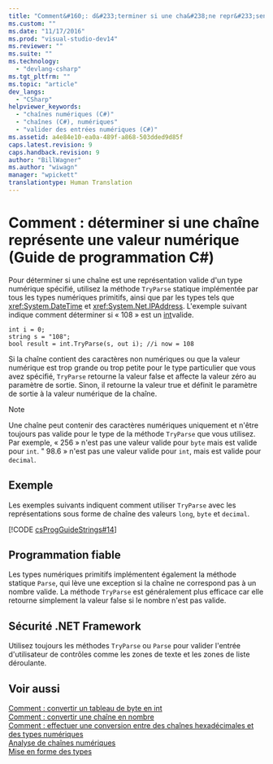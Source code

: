 ```yaml
---
title: "Comment&#160;: d&#233;terminer si une cha&#238;ne repr&#233;sente une valeur num&#233;rique (Guide de programmation&#160;C#) | Microsoft Docs"
ms.custom: ""
ms.date: "11/17/2016"
ms.prod: "visual-studio-dev14"
ms.reviewer: ""
ms.suite: ""
ms.technology: 
  - "devlang-csharp"
ms.tgt_pltfrm: ""
ms.topic: "article"
dev_langs: 
  - "CSharp"
helpviewer_keywords: 
  - "chaînes numériques (C#)"
  - "chaînes (C#), numériques"
  - "valider des entrées numériques (C#)"
ms.assetid: a4e84e10-ea0a-489f-a868-503dded9d85f
caps.latest.revision: 9
caps.handback.revision: 9
author: "BillWagner"
ms.author: "wiwagn"
manager: "wpickett"
translationtype: Human Translation
---
```

# Comment&#160;: d&#233;terminer si une cha&#238;ne repr&#233;sente une valeur num&#233;rique (Guide de programmation&#160;C#)
Pour déterminer si une chaîne est une représentation valide d'un type numérique spécifié, utilisez la méthode `TryParse` statique implémentée par tous les types numériques primitifs, ainsi que par les types tels que <xref:System.DateTime> et <xref:System.Net.IPAddress>.  L'exemple suivant indique comment déterminer si « 108 » est un [int](../../../csharp/language-reference/keywords/int.md)valide.  
  
```  
int i = 0;   
string s = "108";  
bool result = int.TryParse(s, out i); //i now = 108  
```  
  
 Si la chaîne contient des caractères non numériques ou que la valeur numérique est trop grande ou trop petite pour le type particulier que vous avez spécifié, `TryParse` retourne la valeur false et affecte la valeur zéro au paramètre de sortie.  Sinon, il retourne la valeur true et définit le paramètre de sortie à la valeur numérique de la chaîne.  
  
> [!NOTE]
>  Une chaîne peut contenir des caractères numériques uniquement et n'être toujours pas valide pour le type de la méthode `TryParse` que vous utilisez.  Par exemple, « 256 » n'est pas une valeur valide pour `byte` mais est valide pour `int`. "  98.6 » n'est pas une valeur valide pour `int`, mais est valide pour `decimal`.  
  
## Exemple  
 Les exemples suivants indiquent comment utiliser `TryParse` avec les représentations sous forme de chaîne des valeurs `long`, `byte` et `decimal`.  
  
 [!CODE [csProgGuideStrings#14](../CodeSnippet/VS_Snippets_VBCSharp/csProgGuideStrings#14)]  
  
## Programmation fiable  
 Les types numériques primitifs implémentent également la méthode statique `Parse`, qui lève une exception si la chaîne ne correspond pas à un nombre valide.  La méthode `TryParse` est généralement plus efficace car elle retourne simplement la valeur false si le nombre n'est pas valide.  
  
## Sécurité .NET Framework  
 Utilisez toujours les méthodes `TryParse` ou `Parse` pour valider l'entrée d'utilisateur de contrôles comme les zones de texte et les zones de liste déroulante.  
  
## Voir aussi  
 [Comment : convertir un tableau de byte en int](../../../csharp/programming-guide/types/how-to-convert-a-byte-array-to-an-int.md)   
 [Comment : convertir une chaîne en nombre](../../../csharp/programming-guide/types/how-to-convert-a-string-to-a-number.md)   
 [Comment : effectuer une conversion entre des chaînes hexadécimales et des types numériques](../../../csharp/programming-guide/types/how-to-convert-between-hexadecimal-strings-and-numeric-types.md)   
 [Analyse de chaînes numériques](../Topic/Parsing%20Numeric%20Strings%20in%20the%20.NET%20Framework.md)   
 [Mise en forme des types](../Topic/Formatting%20Types%20in%20the%20.NET%20Framework.md)